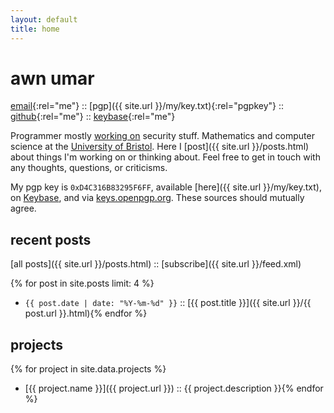 ```yaml
---
layout: default
title: home
---
```


# awn umar

[email](mailto:awn@spacetime.dev){:rel="me"} :: [pgp]({{ site.url }}/my/key.txt){:rel="pgpkey"} :: [github](https://github.com/awnumar){:rel="me"} :: [keybase](https://keybase.io/awn){:rel="me"}

Programmer mostly [working on](https://github.com/awnumar) security stuff. Mathematics and computer science at the [University of Bristol](https://en.wikipedia.org/wiki/University_of_Bristol). Here I [post]({{ site.url }}/posts.html) about things I'm working on or thinking about. Feel free to get in touch with any thoughts, questions, or criticisms.

My pgp key is `0xD4C316B83295F6FF`, available [here]({{ site.url }}/my/key.txt), on [Keybase](https://keybase.io/awn/pgp_keys.asc), and via [keys.openpgp.org](https://keys.openpgp.org/search?q=awn%40spacetime.dev). These sources should mutually agree.

## recent posts

[all posts]({{ site.url }}/posts.html) :: [subscribe]({{ site.url }}/feed.xml)

{% for post in site.posts limit: 4 %}
- `{{ post.date | date: "%Y-%m-%d" }}` :: [{{ post.title }}]({{ site.url }}/{{ post.url }}.html){% endfor %}

## projects

{% for project in site.data.projects %}
- [{{ project.name }}]({{ project.url }}) :: {{ project.description }}{% endfor %}
